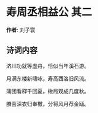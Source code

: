 # 寿周丞相益公  其二

**作者**: 刘子寰

## 诗词内容

济川功就等虚舟，恰似当年溪石游。

月满东楼新啸咏，寿高西洛旧风流。

蒲团看释千回夏，楸局观成几度秋。

賸喜深衣归奉檄，分将风月荐金瓯。

